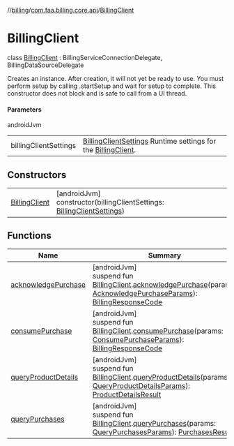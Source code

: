 //[billing](../../../index.md)/[com.faa.billing.core.api](../index.md)/[BillingClient](index.md)

# BillingClient

class [BillingClient](index.md) : BillingServiceConnectionDelegate, BillingDataSourceDelegate

Creates an instance. After creation, it will not yet be ready to use. You must perform setup by calling .startSetup and wait for setup to complete. This constructor does not block and is safe to call from a UI thread.

#### Parameters

androidJvm

| | |
|---|---|
| billingClientSettings | [BillingClientSettings](../../com.faa.billing.core.settings/-billing-client-settings/index.md) Runtime settings for the [BillingClient](index.md). |

## Constructors

| | |
|---|---|
| [BillingClient](-billing-client.md) | [androidJvm]<br>constructor(billingClientSettings: [BillingClientSettings](../../com.faa.billing.core.settings/-billing-client-settings/index.md)) |

## Functions

| Name | Summary |
|---|---|
| [acknowledgePurchase](../acknowledge-purchase.md) | [androidJvm]<br>suspend fun [BillingClient](index.md).[acknowledgePurchase](../acknowledge-purchase.md)(params: [AcknowledgePurchaseParams](../-acknowledge-purchase-params/index.md)): [BillingResponseCode](../-billing-response-code/index.md) |
| [consumePurchase](../consume-purchase.md) | [androidJvm]<br>suspend fun [BillingClient](index.md).[consumePurchase](../consume-purchase.md)(params: [ConsumePurchaseParams](../-consume-purchase-params/index.md)): [BillingResponseCode](../-billing-response-code/index.md) |
| [queryProductDetails](../query-product-details.md) | [androidJvm]<br>suspend fun [BillingClient](index.md).[queryProductDetails](../query-product-details.md)(params: [QueryProductDetailsParams](../-query-product-details-params/index.md)): [ProductDetailsResult](../-product-details-result/index.md) |
| [queryPurchases](../query-purchases.md) | [androidJvm]<br>suspend fun [BillingClient](index.md).[queryPurchases](../query-purchases.md)(params: [QueryPurchasesParams](../../com.faa.billing.core.api.data.purchase.query/-query-purchases-params/index.md)): [PurchasesResult](../../com.faa.billing.core.api.data.purchase/-purchases-result/index.md) |
